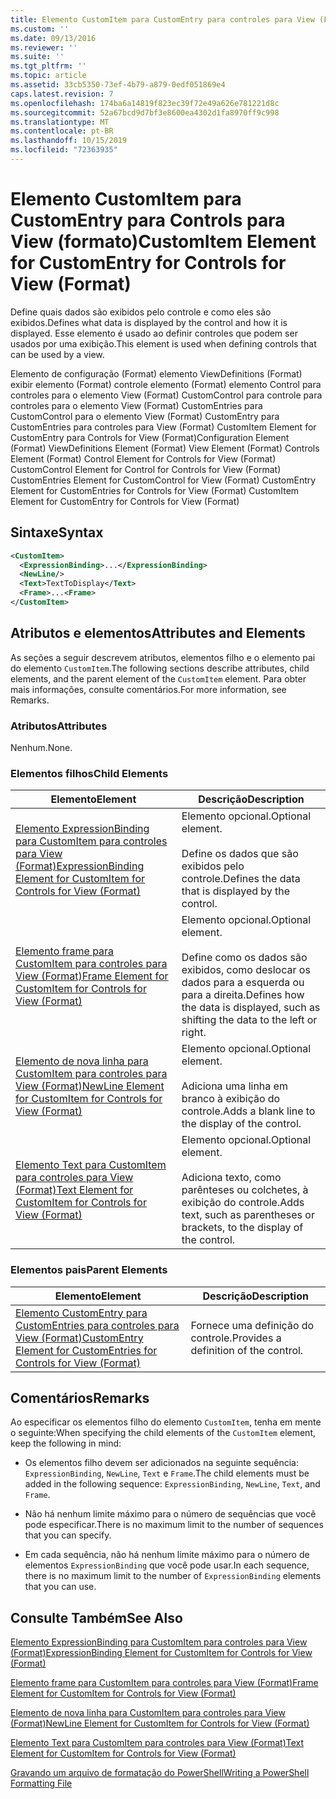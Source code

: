 ```yaml
---
title: Elemento CustomItem para CustomEntry para controles para View (Format) | Microsoft Docs
ms.custom: ''
ms.date: 09/13/2016
ms.reviewer: ''
ms.suite: ''
ms.tgt_pltfrm: ''
ms.topic: article
ms.assetid: 33cb5350-73ef-4b79-a879-0edf051869e4
caps.latest.revision: 7
ms.openlocfilehash: 174ba6a14819f823ec39f72e49a626e781221d8c
ms.sourcegitcommit: 52a67bcd9d7bf3e8600ea4302d1fa8970ff9c998
ms.translationtype: MT
ms.contentlocale: pt-BR
ms.lasthandoff: 10/15/2019
ms.locfileid: "72363935"
---
```

# <a name="customitem-element-for-customentry-for-controls-for-view-format"></a><span data-ttu-id="a928a-102">Elemento CustomItem para CustomEntry para Controls para View (formato)</span><span class="sxs-lookup"><span data-stu-id="a928a-102">CustomItem Element for CustomEntry for Controls for View (Format)</span></span>

<span data-ttu-id="a928a-103">Define quais dados são exibidos pelo controle e como eles são exibidos.</span><span class="sxs-lookup"><span data-stu-id="a928a-103">Defines what data is displayed by the control and how it is displayed.</span></span> <span data-ttu-id="a928a-104">Esse elemento é usado ao definir controles que podem ser usados por uma exibição.</span><span class="sxs-lookup"><span data-stu-id="a928a-104">This element is used when defining controls that can be used by a view.</span></span>

<span data-ttu-id="a928a-105">Elemento de configuração (Format) elemento ViewDefinitions (Format) exibir elemento (Format) controle elemento (Format) elemento Control para controles para o elemento View (Format) CustomControl para controle para controles para o elemento View (Format) CustomEntries para CustomControl para o elemento View (Format) CustomEntry para CustomEntries para controles para View (Format) CustomItem Element for CustomEntry para Controls for View (Format)</span><span class="sxs-lookup"><span data-stu-id="a928a-105">Configuration Element (Format) ViewDefinitions Element (Format) View Element (Format) Controls Element (Format) Control Element for Controls for View (Format) CustomControl Element for Control for Controls for View (Format) CustomEntries Element for CustomControl for View (Format) CustomEntry Element for CustomEntries for Controls for View (Format) CustomItem Element for CustomEntry for Controls for View (Format)</span></span>

## <a name="syntax"></a><span data-ttu-id="a928a-106">Sintaxe</span><span class="sxs-lookup"><span data-stu-id="a928a-106">Syntax</span></span>

```xml
<CustomItem>
  <ExpressionBinding>...</ExpressionBinding>
  <NewLine/>
  <Text>TextToDisplay</Text>
  <Frame>...<Frame>
</CustomItem>
```

## <a name="attributes-and-elements"></a><span data-ttu-id="a928a-107">Atributos e elementos</span><span class="sxs-lookup"><span data-stu-id="a928a-107">Attributes and Elements</span></span>

<span data-ttu-id="a928a-108">As seções a seguir descrevem atributos, elementos filho e o elemento pai do elemento `CustomItem`.</span><span class="sxs-lookup"><span data-stu-id="a928a-108">The following sections describe attributes, child elements, and the parent element of the `CustomItem` element.</span></span> <span data-ttu-id="a928a-109">Para obter mais informações, consulte comentários.</span><span class="sxs-lookup"><span data-stu-id="a928a-109">For more information, see Remarks.</span></span>

### <a name="attributes"></a><span data-ttu-id="a928a-110">Atributos</span><span class="sxs-lookup"><span data-stu-id="a928a-110">Attributes</span></span>

<span data-ttu-id="a928a-111">Nenhum.</span><span class="sxs-lookup"><span data-stu-id="a928a-111">None.</span></span>

### <a name="child-elements"></a><span data-ttu-id="a928a-112">Elementos filhos</span><span class="sxs-lookup"><span data-stu-id="a928a-112">Child Elements</span></span>

|<span data-ttu-id="a928a-113">Elemento</span><span class="sxs-lookup"><span data-stu-id="a928a-113">Element</span></span>|<span data-ttu-id="a928a-114">Descrição</span><span class="sxs-lookup"><span data-stu-id="a928a-114">Description</span></span>|
|-------------|-----------------|
|[<span data-ttu-id="a928a-115">Elemento ExpressionBinding para CustomItem para controles para View (Format)</span><span class="sxs-lookup"><span data-stu-id="a928a-115">ExpressionBinding Element for CustomItem for Controls for View (Format)</span></span>](./expressionbinding-element-for-customitem-for-controls-for-view-format.md)|<span data-ttu-id="a928a-116">Elemento opcional.</span><span class="sxs-lookup"><span data-stu-id="a928a-116">Optional element.</span></span><br /><br /> <span data-ttu-id="a928a-117">Define os dados que são exibidos pelo controle.</span><span class="sxs-lookup"><span data-stu-id="a928a-117">Defines the data that is displayed by the control.</span></span>|
|[<span data-ttu-id="a928a-118">Elemento frame para CustomItem para controles para View (Format)</span><span class="sxs-lookup"><span data-stu-id="a928a-118">Frame Element for CustomItem for Controls for View (Format)</span></span>](./frame-element-for-customitem-for-controls-for-view-format.md)|<span data-ttu-id="a928a-119">Elemento opcional.</span><span class="sxs-lookup"><span data-stu-id="a928a-119">Optional element.</span></span><br /><br /> <span data-ttu-id="a928a-120">Define como os dados são exibidos, como deslocar os dados para a esquerda ou para a direita.</span><span class="sxs-lookup"><span data-stu-id="a928a-120">Defines how the data is displayed, such as shifting the data to the left or right.</span></span>|
|[<span data-ttu-id="a928a-121">Elemento de nova linha para CustomItem para controles para View (Format)</span><span class="sxs-lookup"><span data-stu-id="a928a-121">NewLine Element for CustomItem for Controls for View (Format)</span></span>](./newline-element-for-customitem-for-controls-for-view-format.md)|<span data-ttu-id="a928a-122">Elemento opcional.</span><span class="sxs-lookup"><span data-stu-id="a928a-122">Optional element.</span></span><br /><br /> <span data-ttu-id="a928a-123">Adiciona uma linha em branco à exibição do controle.</span><span class="sxs-lookup"><span data-stu-id="a928a-123">Adds a blank line to the display of the control.</span></span>|
|[<span data-ttu-id="a928a-124">Elemento Text para CustomItem para controles para View (Format)</span><span class="sxs-lookup"><span data-stu-id="a928a-124">Text Element for CustomItem for Controls for View (Format)</span></span>](./text-element-for-customitem-for-controls-for-view-format.md)|<span data-ttu-id="a928a-125">Elemento opcional.</span><span class="sxs-lookup"><span data-stu-id="a928a-125">Optional element.</span></span><br /><br /> <span data-ttu-id="a928a-126">Adiciona texto, como parênteses ou colchetes, à exibição do controle.</span><span class="sxs-lookup"><span data-stu-id="a928a-126">Adds text, such as parentheses or brackets, to the display of the control.</span></span>|

### <a name="parent-elements"></a><span data-ttu-id="a928a-127">Elementos pais</span><span class="sxs-lookup"><span data-stu-id="a928a-127">Parent Elements</span></span>

|<span data-ttu-id="a928a-128">Elemento</span><span class="sxs-lookup"><span data-stu-id="a928a-128">Element</span></span>|<span data-ttu-id="a928a-129">Descrição</span><span class="sxs-lookup"><span data-stu-id="a928a-129">Description</span></span>|
|-------------|-----------------|
|[<span data-ttu-id="a928a-130">Elemento CustomEntry para CustomEntries para controles para View (Format)</span><span class="sxs-lookup"><span data-stu-id="a928a-130">CustomEntry Element for CustomEntries for Controls for View (Format)</span></span>](./customentry-element-for-customentries-for-controls-for-view-format.md)|<span data-ttu-id="a928a-131">Fornece uma definição do controle.</span><span class="sxs-lookup"><span data-stu-id="a928a-131">Provides a definition of the control.</span></span>|

## <a name="remarks"></a><span data-ttu-id="a928a-132">Comentários</span><span class="sxs-lookup"><span data-stu-id="a928a-132">Remarks</span></span>

<span data-ttu-id="a928a-133">Ao especificar os elementos filho do elemento `CustomItem`, tenha em mente o seguinte:</span><span class="sxs-lookup"><span data-stu-id="a928a-133">When specifying the child elements of the `CustomItem` element, keep the following in mind:</span></span>

- <span data-ttu-id="a928a-134">Os elementos filho devem ser adicionados na seguinte sequência: `ExpressionBinding`, `NewLine`, `Text` e `Frame`.</span><span class="sxs-lookup"><span data-stu-id="a928a-134">The child elements must be added in the following sequence: `ExpressionBinding`, `NewLine`, `Text`, and `Frame`.</span></span>

- <span data-ttu-id="a928a-135">Não há nenhum limite máximo para o número de sequências que você pode especificar.</span><span class="sxs-lookup"><span data-stu-id="a928a-135">There is no maximum limit to the number of sequences that you can specify.</span></span>

- <span data-ttu-id="a928a-136">Em cada sequência, não há nenhum limite máximo para o número de elementos `ExpressionBinding` que você pode usar.</span><span class="sxs-lookup"><span data-stu-id="a928a-136">In each sequence, there is no maximum limit to the number of `ExpressionBinding` elements that you can use.</span></span>

## <a name="see-also"></a><span data-ttu-id="a928a-137">Consulte Também</span><span class="sxs-lookup"><span data-stu-id="a928a-137">See Also</span></span>

[<span data-ttu-id="a928a-138">Elemento ExpressionBinding para CustomItem para controles para View (Format)</span><span class="sxs-lookup"><span data-stu-id="a928a-138">ExpressionBinding Element for CustomItem for Controls for View (Format)</span></span>](./expressionbinding-element-for-customitem-for-controls-for-view-format.md)

[<span data-ttu-id="a928a-139">Elemento frame para CustomItem para controles para View (Format)</span><span class="sxs-lookup"><span data-stu-id="a928a-139">Frame Element for CustomItem for Controls for View (Format)</span></span>](./frame-element-for-customitem-for-controls-for-view-format.md)

[<span data-ttu-id="a928a-140">Elemento de nova linha para CustomItem para controles para View (Format)</span><span class="sxs-lookup"><span data-stu-id="a928a-140">NewLine Element for CustomItem for Controls for View (Format)</span></span>](./newline-element-for-customitem-for-controls-for-view-format.md)

[<span data-ttu-id="a928a-141">Elemento Text para CustomItem para controles para View (Format)</span><span class="sxs-lookup"><span data-stu-id="a928a-141">Text Element for CustomItem for Controls for View (Format)</span></span>](./text-element-for-customitem-for-controls-for-view-format.md)

[<span data-ttu-id="a928a-142">Gravando um arquivo de formatação do PowerShell</span><span class="sxs-lookup"><span data-stu-id="a928a-142">Writing a PowerShell Formatting File</span></span>](./writing-a-powershell-formatting-file.md)
